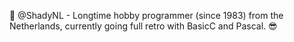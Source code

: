 👀 @ShadyNL - Longtime hobby programmer (since 1983) from the Netherlands, currently going full retro with BasicC and Pascal. 😎
<!---
ShadyNL/ShadyNL is a ✨ special ✨ repository because its `README.md` (this file) appears on your GitHub profile.
You can click the Preview link to take a look at your changes.
--->
